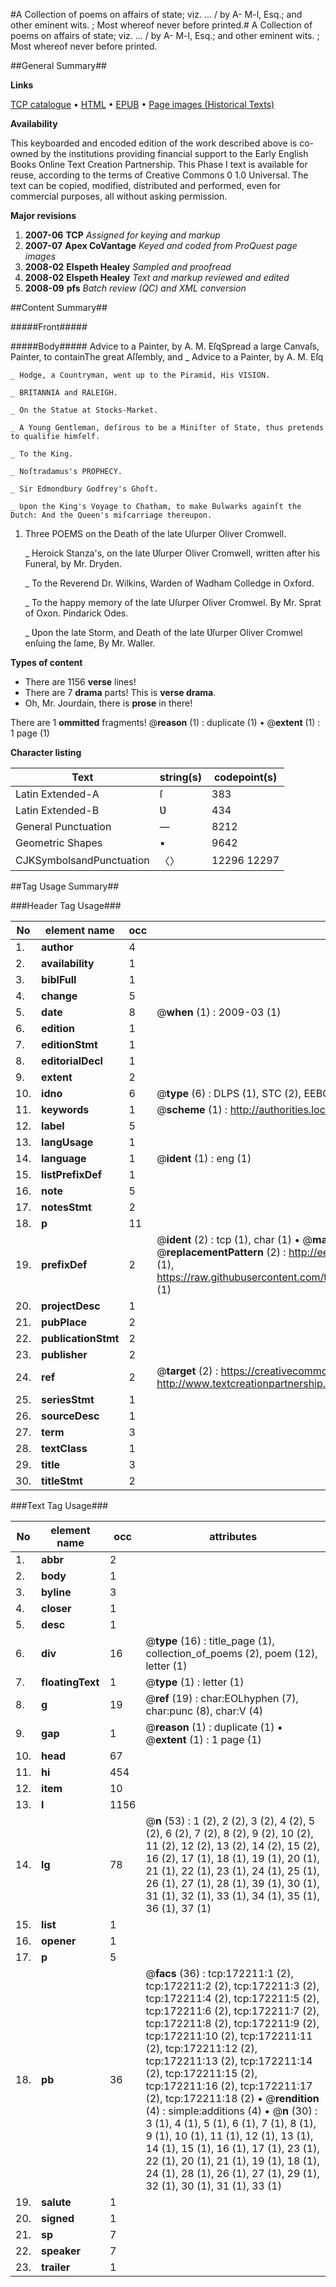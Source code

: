 #A Collection of poems on affairs of state; viz. ... / by A- M-l, Esq.; and other eminent wits. ; Most whereof never before printed.#
A Collection of poems on affairs of state; viz. ... / by A- M-l, Esq.; and other eminent wits. ; Most whereof never before printed.

##General Summary##

**Links**

[TCP catalogue](http://www.ota.ox.ac.uk/tcp/)  • 
[HTML](http://tei.it.ox.ac.uk/tcp/Texts-HTML/free/A80/A80112.html)  • 
[EPUB](http://tei.it.ox.ac.uk/tcp/Texts-EPUB/free/A80/A80112.epub) • 
[Page images (Historical Texts)](https://data.historicaltexts.jisc.ac.uk/view?pubId=eebo-45578270e&pageId=eebo-45578270e-172211-1)

**Availability**

This keyboarded and encoded edition of the
	       work described above is co-owned by the institutions
	       providing financial support to the Early English Books
	       Online Text Creation Partnership. This Phase I text is
	       available for reuse, according to the terms of Creative
	       Commons 0 1.0 Universal. The text can be copied,
	       modified, distributed and performed, even for
	       commercial purposes, all without asking permission.

**Major revisions**

1. __2007-06__ __TCP__ *Assigned for keying and markup*
1. __2007-07__ __Apex CoVantage__ *Keyed and coded from ProQuest page images*
1. __2008-02__ __Elspeth Healey__ *Sampled and proofread*
1. __2008-02__ __Elspeth Healey__ *Text and markup reviewed and edited*
1. __2008-09__ __pfs__ *Batch review (QC) and XML conversion*

##Content Summary##

#####Front#####

#####Body#####
Advice to a Painter, by A. M. EſqSpread a large Canvaſs, Painter, to containThe great Aſſembly, and 
    _ Advice to a Painter, by A. M. Eſq

    _ Hodge, a Countryman, went up to the Piramid, His VISION.

    _ BRITANNIA and RALEIGH.

    _ On the Statue at Stocks-Market.

    _ A Young Gentleman, deſirous to be a Miniſter of State, thus pretends to qualifie himſelf.

    _ To the King.

    _ Noſtradamus's PROPHECY.

    _ Sir Edmondbury Godfrey's Ghoſt.

    _ Ʋpon the King's Voyage to Chatham, to make Bulwarks againſt the Dutch: And the Queen's miſcarriage thereupon.

1. Three POEMS on the Death of the late Uſurper Oliver Cromwell.

    _ Heroick Stanza's, on the late Ʋſurper Oliver Cromwell, written after his Funeral, by Mr. Dryden.

    _ To the Reverend Dr. Wilkins, Warden of Wadham Colledge in Oxford.

    _ To the happy memory of the late Uſurper Oliver Cromwel. By Mr. Sprat of Oxon. Pindarick Odes.

    _ Ʋpon the late Storm, and Death of the late Ʋſurper Oliver Cromwel enſuing the ſame, By Mr. Waller.

**Types of content**

  * There are 1156 **verse** lines!
  * There are 7 **drama** parts! This is **verse drama**.
  * Oh, Mr. Jourdain, there is **prose** in there!

There are 1 **ommitted** fragments! 
 @__reason__ (1) : duplicate (1)  •  @__extent__ (1) : 1 page (1)

**Character listing**


|Text|string(s)|codepoint(s)|
|---|---|---|
|Latin Extended-A|ſ|383|
|Latin Extended-B|Ʋ|434|
|General Punctuation|—|8212|
|Geometric Shapes|▪|9642|
|CJKSymbolsandPunctuation|〈〉|12296 12297|

##Tag Usage Summary##

###Header Tag Usage###

|No|element name|occ|attributes|
|---|---|---|---|
|1.|__author__|4||
|2.|__availability__|1||
|3.|__biblFull__|1||
|4.|__change__|5||
|5.|__date__|8| @__when__ (1) : 2009-03 (1)|
|6.|__edition__|1||
|7.|__editionStmt__|1||
|8.|__editorialDecl__|1||
|9.|__extent__|2||
|10.|__idno__|6| @__type__ (6) : DLPS (1), STC (2), EEBO-CITATION (1), OCLC (1), VID (1)|
|11.|__keywords__|1| @__scheme__ (1) : http://authorities.loc.gov/ (1)|
|12.|__label__|5||
|13.|__langUsage__|1||
|14.|__language__|1| @__ident__ (1) : eng (1)|
|15.|__listPrefixDef__|1||
|16.|__note__|5||
|17.|__notesStmt__|2||
|18.|__p__|11||
|19.|__prefixDef__|2| @__ident__ (2) : tcp (1), char (1)  •  @__matchPattern__ (2) : ([0-9\-]+):([0-9IVX]+) (1), (.+) (1)  •  @__replacementPattern__ (2) : http://eebo.chadwyck.com/downloadtiff?vid=$1&page=$2 (1), https://raw.githubusercontent.com/textcreationpartnership/Texts/master/tcpchars.xml#$1 (1)|
|20.|__projectDesc__|1||
|21.|__pubPlace__|2||
|22.|__publicationStmt__|2||
|23.|__publisher__|2||
|24.|__ref__|2| @__target__ (2) : https://creativecommons.org/publicdomain/zero/1.0/ (1), http://www.textcreationpartnership.org/docs/. (1)|
|25.|__seriesStmt__|1||
|26.|__sourceDesc__|1||
|27.|__term__|3||
|28.|__textClass__|1||
|29.|__title__|3||
|30.|__titleStmt__|2||


###Text Tag Usage###

|No|element name|occ|attributes|
|---|---|---|---|
|1.|__abbr__|2||
|2.|__body__|1||
|3.|__byline__|3||
|4.|__closer__|1||
|5.|__desc__|1||
|6.|__div__|16| @__type__ (16) : title_page (1), collection_of_poems (2), poem (12), letter (1)|
|7.|__floatingText__|1| @__type__ (1) : letter (1)|
|8.|__g__|19| @__ref__ (19) : char:EOLhyphen (7), char:punc (8), char:V (4)|
|9.|__gap__|1| @__reason__ (1) : duplicate (1)  •  @__extent__ (1) : 1 page (1)|
|10.|__head__|67||
|11.|__hi__|454||
|12.|__item__|10||
|13.|__l__|1156||
|14.|__lg__|78| @__n__ (53) : 1 (2), 2 (2), 3 (2), 4 (2), 5 (2), 6 (2), 7 (2), 8 (2), 9 (2), 10 (2), 11 (2), 12 (2), 13 (2), 14 (2), 15 (2), 16 (2), 17 (1), 18 (1), 19 (1), 20 (1), 21 (1), 22 (1), 23 (1), 24 (1), 25 (1), 26 (1), 27 (1), 28 (1), 39 (1), 30 (1), 31 (1), 32 (1), 33 (1), 34 (1), 35 (1), 36 (1), 37 (1)|
|15.|__list__|1||
|16.|__opener__|1||
|17.|__p__|5||
|18.|__pb__|36| @__facs__ (36) : tcp:172211:1 (2), tcp:172211:2 (2), tcp:172211:3 (2), tcp:172211:4 (2), tcp:172211:5 (2), tcp:172211:6 (2), tcp:172211:7 (2), tcp:172211:8 (2), tcp:172211:9 (2), tcp:172211:10 (2), tcp:172211:11 (2), tcp:172211:12 (2), tcp:172211:13 (2), tcp:172211:14 (2), tcp:172211:15 (2), tcp:172211:16 (2), tcp:172211:17 (2), tcp:172211:18 (2)  •  @__rendition__ (4) : simple:additions (4)  •  @__n__ (30) : 3 (1), 4 (1), 5 (1), 6 (1), 7 (1), 8 (1), 9 (1), 10 (1), 11 (1), 12 (1), 13 (1), 14 (1), 15 (1), 16 (1), 17 (1), 23 (1), 22 (1), 20 (1), 21 (1), 19 (1), 18 (1), 24 (1), 28 (1), 26 (1), 27 (1), 29 (1), 32 (1), 30 (1), 31 (1), 33 (1)|
|19.|__salute__|1||
|20.|__signed__|1||
|21.|__sp__|7||
|22.|__speaker__|7||
|23.|__trailer__|1||
